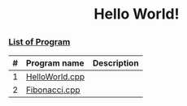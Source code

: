 # <p align="center"> Hello World! </p>

### [List of Program](/src)

| # | Program name | Description |
|:---:|:---|:---:|
| 1 | [HelloWorld.cpp](./src/HelloWorld.cpp)  
| 2 | [Fibonacci.cpp](./src/Fibonacci.cpp)  
<br>
<br>
